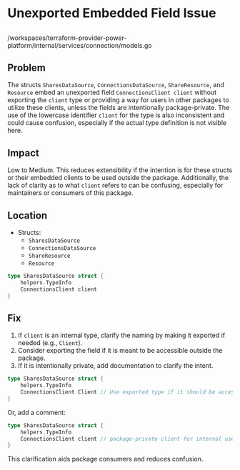 # Unexported Embedded Field Issue

##

/workspaces/terraform-provider-power-platform/internal/services/connection/models.go

## Problem

The structs `SharesDataSource`, `ConnectionsDataSource`, `ShareResource`, and `Resource` embed an unexported field `ConnectionsClient client` without exporting the `client` type or providing a way for users in other packages to utilize these clients, unless the fields are intentionally package-private. The use of the lowercase identifier `client` for the type is also inconsistent and could cause confusion, especially if the actual type definition is not visible here.

## Impact

Low to Medium. This reduces extensibility if the intention is for these structs or their embedded clients to be used outside the package. Additionally, the lack of clarity as to what `client` refers to can be confusing, especially for maintainers or consumers of this package.

## Location

- Structs:
  - `SharesDataSource`
  - `ConnectionsDataSource`
  - `ShareResource`
  - `Resource`

```go
type SharesDataSource struct {
	helpers.TypeInfo
	ConnectionsClient client
}
```

## Fix

1. If `client` is an internal type, clarify the naming by making it exported if needed (e.g., `Client`).
2. Consider exporting the field if it is meant to be accessible outside the package.
3. If it is intentionally private, add documentation to clarify the intent.

```go
type SharesDataSource struct {
	helpers.TypeInfo
	ConnectionsClient Client // Use exported type if it should be accessible
}
```

Or, add a comment:

```go
type SharesDataSource struct {
	helpers.TypeInfo
	ConnectionsClient client // package-private client for internal use
}
```

This clarification aids package consumers and reduces confusion.
